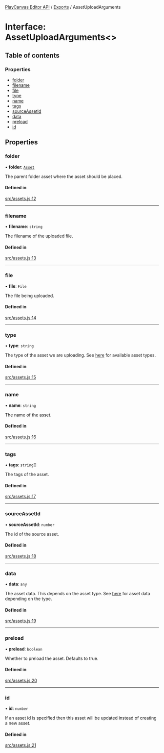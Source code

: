 [PlayCanvas Editor API](../README.md) / [Exports](../modules.md) / AssetUploadArguments

# Interface: AssetUploadArguments<\>

## Table of contents

### Properties

- [folder](AssetUploadArguments.md#folder)
- [filename](AssetUploadArguments.md#filename)
- [file](AssetUploadArguments.md#file)
- [type](AssetUploadArguments.md#type)
- [name](AssetUploadArguments.md#name)
- [tags](AssetUploadArguments.md#tags)
- [sourceAssetId](AssetUploadArguments.md#sourceassetid)
- [data](AssetUploadArguments.md#data)
- [preload](AssetUploadArguments.md#preload)
- [id](AssetUploadArguments.md#id)

## Properties

### folder

• **folder**: [`Asset`](../classes/Asset.md)

The parent folder asset where the asset should be placed.

#### Defined in

[src/assets.js:12](https://github.com/playcanvas/editor-api/blob/10ca2e4/src/assets.js#L12)

___

### filename

• **filename**: `string`

The filename of the uploaded file.

#### Defined in

[src/assets.js:13](https://github.com/playcanvas/editor-api/blob/10ca2e4/src/assets.js#L13)

___

### file

• **file**: `File`

The file being uploaded.

#### Defined in

[src/assets.js:14](https://github.com/playcanvas/editor-api/blob/10ca2e4/src/assets.js#L14)

___

### type

• **type**: `string`

The type of the asset we are uploading. See [here](AssetProperties.md) for available asset types.

#### Defined in

[src/assets.js:15](https://github.com/playcanvas/editor-api/blob/10ca2e4/src/assets.js#L15)

___

### name

• **name**: `string`

The name of the asset.

#### Defined in

[src/assets.js:16](https://github.com/playcanvas/editor-api/blob/10ca2e4/src/assets.js#L16)

___

### tags

• **tags**: `string`[]

The tags of the asset.

#### Defined in

[src/assets.js:17](https://github.com/playcanvas/editor-api/blob/10ca2e4/src/assets.js#L17)

___

### sourceAssetId

• **sourceAssetId**: `number`

The id of the source asset.

#### Defined in

[src/assets.js:18](https://github.com/playcanvas/editor-api/blob/10ca2e4/src/assets.js#L18)

___

### data

• **data**: `any`

The asset data. This depends on the asset type. See [here](AssetProperties.md) for asset data depending on the type.

#### Defined in

[src/assets.js:19](https://github.com/playcanvas/editor-api/blob/10ca2e4/src/assets.js#L19)

___

### preload

• **preload**: `boolean`

Whether to preload the asset. Defaults to true.

#### Defined in

[src/assets.js:20](https://github.com/playcanvas/editor-api/blob/10ca2e4/src/assets.js#L20)

___

### id

• **id**: `number`

If an asset id is specified then this asset will be updated instead of creating a new asset.

#### Defined in

[src/assets.js:21](https://github.com/playcanvas/editor-api/blob/10ca2e4/src/assets.js#L21)
